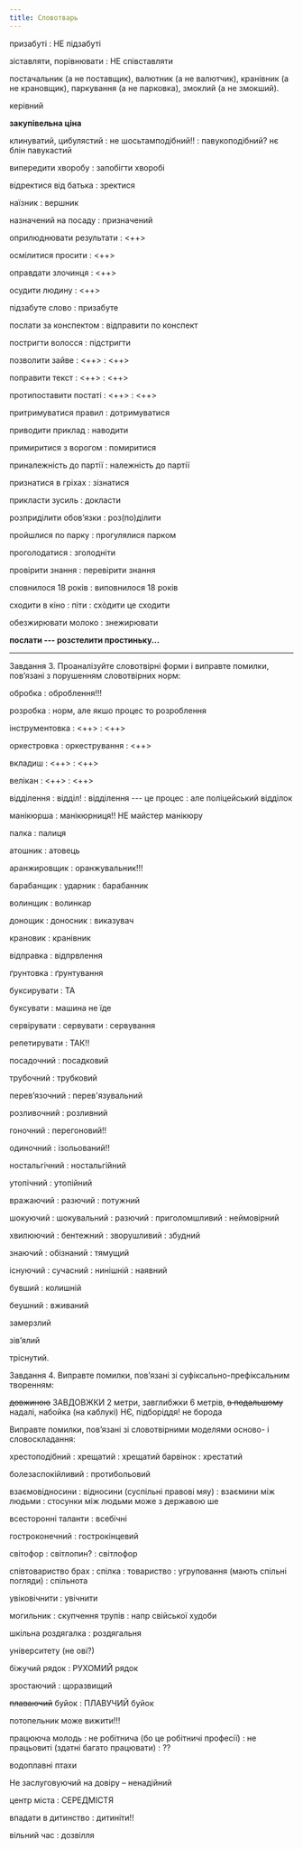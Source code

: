 ```yaml
---
title: Словотварь
---
```


призабуті
: НЕ підзабуті

зіставляти, порівнювати
: НЕ співставляти

постачальник (а не поставщик),
валютник (а не валютчик), кранівник (а не крановщик), паркування (а не
парковка),
змоклий (а не змокший).

керівний

**закупівельна ціна**

клинуватий, цибулястий
: не шосьтамподібний!!
: павукоподібний? нє блін павукастий


випередити хворобу
: запобігти хворобі

відректися від батька
: зректися

наїзник
: вершник

назначений на посаду
: призначений

оприлюднювати результати
: <++>

осмілитися просити
: <++>

оправдати злочинця
: <++>

осудити людину
: <++>

підзабуте слово
: призабуте

послати за конспектом
: відправити по конспект

постригти волосся
: підстригти

позволити зайве
: <++>
: <++>

поправити текст
: <++>
: <++>

протипоставити постаті
: <++>
: <++>

притримуватися правил
: дотримуватися

приводити приклад
: наводити

примиритися з ворогом
: помиритися

приналежність до партії
: належність до партії

признатися в гріхах
: зізнатися

прикласти зусиль
: докласти

розприділити обов’язки
: роз(по)ділити

пройшлися по парку
: прогулялися парком

проголодатися
: зголодніти

провірити знання
: перевірити знання

сповнилося 18 років
: виповнилося 18 років

сходити в кіно
: піти
: схòдити це сходити

обезжирювати молоко
: знежирювати

**послати --- розстелити простиньку...**

---

Завдання 3. Проаналізуйте словотвірні форми і виправте помилки, пов’язані
з порушенням словотвірних норм:

обробка
: оброблення!!!

розробка
: норм, але якшо процес то розроблення

інструментовка
: <++>
: <++>

оркестровка
: оркестрування
: <++>

вкладиш
: <++>
: <++>

велікан
: <++>
: <++>

відділення
: відділ!
: відділення --- це процес
: але поліцейський відділок

манікюрша
: манікюрниця!! НЕ майстер манікюру

палка
: палиця

атошник
: атовець

аранжировщик
: оранжувальник!!!

барабанщик
: ударник
: барабанник

волинщик
: волинкар

донощик
: доносник
: виказувач

крановик
: кранівник

відправка
: відпрвлення

ґрунтовка
: ґрунтування

буксирувати
: ТА

буксувати
: машина не їде

сервірувати
: сервувати
: сервування

репетирувати
: ТАК!!

посадочний
: посадковий

трубочний
: трубковий

перев’язочний
: перев'язувальний

розливочний
: розливний

гоночний
: перегоновий!!

одиночний
: ізольований!!

ностальгічний
: ностальгійний

утопічний
: утопійний

вражаючий
: разючий
: потужний

шокуючий
: шокувальний
: разючий
: приголомшливий
: неймовірний

хвилюючий
: бентежний
: зворушливий
: збудний

знаючий
: обізнаний
:  тямущий

існуючий
: сучасний
: нинішній
: наявний

бувший
: колишній

беушний
: вживаний

замерзлий

зів’ялий

тріснутий.

Завдання 4. Виправте помилки, пов’язані зі суфіксально-префіксальним
творенням:

~~довжиною~~ ЗАВДОВЖКИ 2 метри,
завглибжки 6 метрів,
~~в подальшому~~ надалі,
набойка (на каблукі) НЄ,
підборіддя! не борода

Виправте помилки, пов’язані зі словотвірними моделями
осново- і словоскладання:

хрестоподібний
: хрещатий
: хрещатий барвінок
: хрестатий


болезаспокійливий
: протибольовий

взаємовідносини
: відносини (суспільні правові мяу)
: взаємини між людьми
: стосунки між людьми може з державою ше

всесторонні таланти
: всебічні


гостроконечний
: гострокінцевий

світофор
: світлопин?
: світлофор


співтовариство брах
: спілка
: товариство
: угруповання (мають спільні погляди)
: спільнота

увіковічнити
: увічнити

могильник
: скупчення трупів
: напр свійської худоби

шкільна роздягалка
: роздягальня

університету (не ові?)

біжучий рядок
: РУХОМИЙ рядок

зростаючий
: щоразвищий

~~плаваючий~~ буйок
: ПЛАВУЧИЙ буйок

потопельник може вижити!!!

працююча молодь
: не робітнича (бо це робітничі професії)
: не працьовиті (здатні багато працювати)
: ??

водоплавні птахи

Не заслуговуючий на довіру – ненадійний

центр міста
: СЕРЕДМІСТЯ

впадати в дитинство
: дитиніти!!

вільний час
: дозвілля
